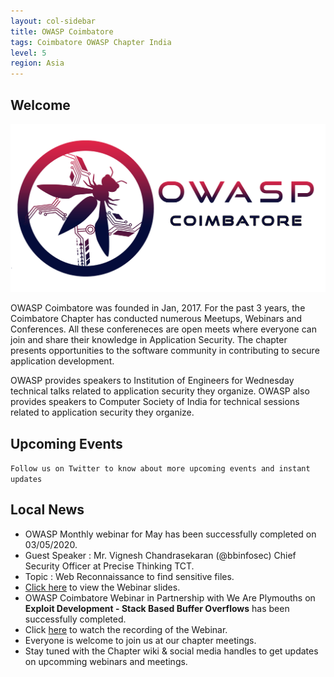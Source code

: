 ```yaml
---
layout: col-sidebar
title: OWASP Coimbatore
tags: Coimbatore OWASP Chapter India
level: 5
region: Asia
---
```


## Welcome

<img src="assets/images/logo/owasp_coimbatore_logo.jpg"/>

OWASP Coimbatore was founded in Jan, 2017. For the past 3 years, the Coimbatore Chapter has conducted numerous Meetups, Webinars and Conferences. All these confereneces are open meets where everyone can join and share their knowledge in Application Security. The chapter presents opportunities to the software community in contributing to secure application development.

OWASP provides speakers to Institution of Engineers for Wednesday technical talks related to application security they organize. OWASP also provides speakers to Computer Society of India for technical sessions related to application security they organize.

## Upcoming Events

```Follow us on Twitter to know about more upcoming events and instant updates```

## Local News
- OWASP Monthly webinar for May has been successfully completed on 03/05/2020. 
- Guest Speaker : Mr. Vignesh Chandrasekaran (@bbinfosec) Chief Security Officer at Precise Thinking TCT.
- Topic : Web Reconnaissance to find sensitive files.
- [Click here](https://t.co/bhN59aj0Lo) to view the Webinar slides.
- OWASP Coimbatore Webinar in Partnership with We Are Plymouths on **Exploit Development - Stack Based Buffer Overflows** has been successfully completed.
- Click [here](https://www.youtube.com/watch?v=R9u1D3izvGs) to watch the recording of the Webinar.
- Everyone is welcome to join us at our chapter meetings.
- Stay tuned with the Chapter wiki & social media handles to get updates on upcomming webinars and meetings.


